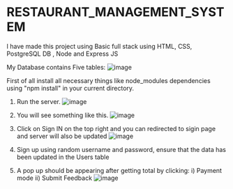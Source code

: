 # RESTAURANT_MANAGEMENT_SYSTEM
I have made this project using Basic full stack using HTML, CSS, PostgreSQL DB , Node and Express JS

My Database contains Five tables: 
![image](https://github.com/user-attachments/assets/d6ed4db9-c0dc-40eb-b065-11aecae5d11e)

First of all install all necessary things like node_modules dependencies using "npm install" in your current directory.

1) Run the server.
  ![image](https://github.com/user-attachments/assets/c93f743d-0b1d-447c-9ccc-4c55b001d8d7)

2) You will see something like this.
  ![image](https://github.com/user-attachments/assets/6830f647-6a36-4b5e-ba64-a962fa2760bb)

3) Click on Sign IN on the top right and you can redirected to sigin page and server will also be updated
   ![image](https://github.com/user-attachments/assets/1fd3e43a-a7ec-4740-8af6-8110cb0cbcca)

4) Sign up using random username and password, ensure that the data has been updated in the Users table


5) A pop up should be appearing after getting total by clicking: i) Payment mode ii) Submit Feedback
   ![image](https://github.com/user-attachments/assets/ddbbc7b2-6652-47d1-8e70-5bf8d20eb982)
